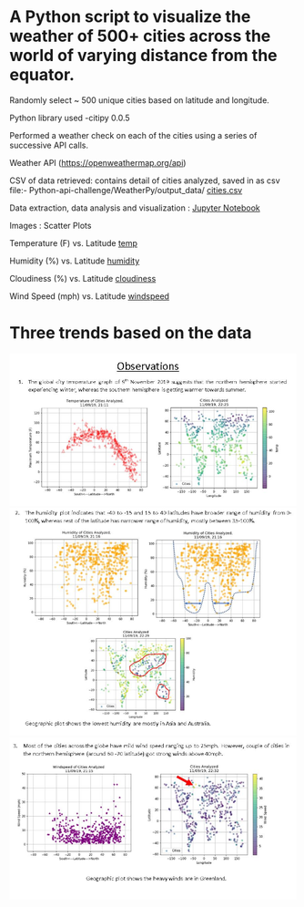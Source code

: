 # A Python script to visualize the weather of 500+ cities across the world of varying distance from the equator.

Randomly select ~ 500 unique cities based on latitude and longitude.

Python library used -citipy 0.0.5


Performed a weather check on each of the cities using a series of successive API calls.

Weather API (https://openweathermap.org/api)


CSV of data retrieved: contains detail of cities analyzed, saved in as csv file:- Python-api-challenge/WeatherPy/output_data/
[cities.csv](https://github.com/sgk2004/Python-api-challenge/blob/master/WeatherPy/output_data/cities.csv)

Data extraction, data analysis and visualization : [Jupyter Notebook](https://github.com/sgk2004/Python-api-challenge/blob/master/WeatherPy/WeatherPy.ipynb)


Images : Scatter Plots

Temperature (F) vs. Latitude
[temp](https://github.com/sgk2004/Python-api-challenge/blob/master/WeatherPy/Temp_distribution.png)

Humidity (%) vs. Latitude
[humidity](https://github.com/sgk2004/Python-api-challenge/blob/master/WeatherPy/Humidity_distribution.png)

Cloudiness (%) vs. Latitude
[cloudiness](https://github.com/sgk2004/Python-api-challenge/blob/master/WeatherPy/Cloudiness_distribution.png)

Wind Speed (mph) vs. Latitude
[windspeed](https://github.com/sgk2004/Python-api-challenge/blob/master/WeatherPy/Windspeed_distribution.png)




# Three trends based on the data

![](WeatherPy/images/Capture1.JPG)
![](WeatherPy/images/Capture2.JPG)
![](WeatherPy/images/Capture3.JPG)

